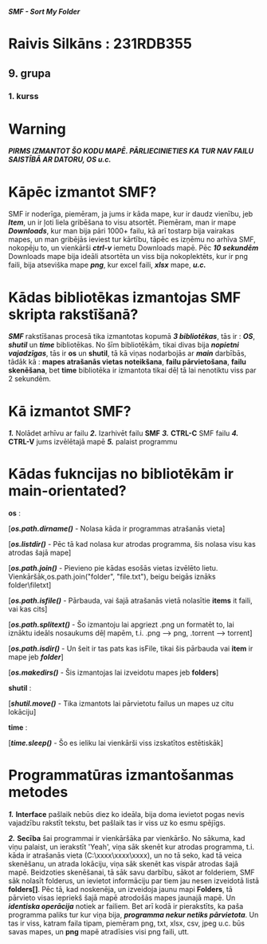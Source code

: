 ***SMF - Sort My Folder***
# Raivis Silkāns : 231RDB355
## 9. grupa
### 1. kurss

# Warning
***PIRMS IZMANTOT ŠO KODU MAPĒ. PĀRLIECINIETIES KA TUR NAV FAILU SAISTĪBĀ AR DATORU, OS u.c.***

# Kāpēc izmantot SMF?
SMF ir noderīga, piemēram, ja jums ir kāda mape, kur ir daudz vienību, jeb ***Item***, un ir ļoti liela gribēšana to visu atsortēt.
Piemēram, man ir mape ***Downloads***, kur man bija pāri 1000+ failu, kā arī tostarp bija vairakas mapes, un man gribējās ieviest
tur kārtību, tāpēc es izņēmu no arhīva SMF, nokopēju to, un vienkārši ***ctrl-v*** iemetu Downloads mapē. Pēc ***10 sekundēm***
Downloads mape bija ideāli atsortēta un viss bija nokoplektēts, kur ir png faili, bija atseviška mape ***png***, kur excel faili, ***xlsx*** mape, ***u.c.***

# Kādas bibliotēkas izmantojas SMF skripta rakstīšanā?
***SMF*** rakstīšanas procesā tika izmantotas kopumā ***3 bibliotēkas***, tās ir : ***OS***, ***shutil*** un ***time*** bibliotēkas.
No šīm bibliotēkām, tikai divas bija ***nopietni vajadzīgas***, tās ir **os** un **shutil**, tā kā viņas nodarbojās ar ***main*** darbībās,
tādāk kā : **mapes atrašanās vietas noteikšana**, **failu pārvietošana**, **failu skenēšana**, bet **time** bibliotēka ir izmantota tikai dēļ
tā lai nenotiktu viss par 2 sekundēm.

# Kā izmantot SMF?
***1.*** Nolādet arhīvu ar failu
***2.*** Izarhivēt failu **SMF**
***3.*** **CTRL-C** SMF failu
***4.*** **CTRL-V** jums izvēlētajā mapē
***5.*** palaist programmu 

# Kādas fukncijas no bibliotēkām ir main-orientated?
**os** : 

[***os.path.dirname()*** - Nolasa kāda ir programmas atrašanās vieta]

[***os.listdir()*** - Pēc tā kad nolasa kur atrodas programma, šis nolasa visu kas atrodas šajā mape] 

[***os.path.join()*** - Pievieno pie kādas esošās vietas izvēlēto lietu. Vienkāršāk,os.path.join("folder", "file.txt"), beigu beigās iznāks folder\filetxt] 

[***os.path.isfile()*** - Pārbauda, vai šajā atrašanās vietā nolasītie **items** it faili, vai kas cits]

[***os.path.splitext()*** - Šo izmantoju lai apgriezt .png un formatēt to, lai iznāktu ideāls nosaukums dēļ mapēm, t.i. .png --> png, .torrent --> torrent]

[***os.path.isdir()*** - Un šeit ir tas pats kas isFile, tikai šis pārbauda vai **item** ir mape jeb ***folder***]

[***os.makedirs()*** - Šis izmantojas lai izveidotu mapes jeb **folders**]

**shutil** :

[***shutil.move()*** - Tika izmantots lai pārvietotu failus un mapes uz citu lokāciju]

**time** : 

[***time.sleep()*** - Šo es ieliku lai vienkārši viss izskatītos estētiskāk]

# Programmatūras izmantošanmas metodes

***1.*** **Interface** pašlaik nebūs diez ko ideāla, bija doma ievietot pogas nevis vajadzību rakstīt tekstu, bet pašlaik tas ir viss uz ko esmu spējīgs.

***2.*** **Secība** šai programmai ir vienkāršāka par vienkāršo. No sākuma, kad viņu palaist, un ierakstīt 'Yeah', viņa sāk skenēt kur atrodas programma, t.i. kāda ir atrašanās vieta (C:\xxxx\xxxx\xxxx), un no tā seko, kad tā veica skenēšanu, un atrada lokāciju, viņa sāk skenēt kas vispār atrodas šajā mapē. Beidzoties skenēšanai, tā sāk savu darbību, sākot ar folderiem, SMF sāk nolasīt folderus, un ievietot informāciju par tiem jau nesen izveidotā listā **folders[]**. Pēc tā, kad noskenēja, un izveidoja jaunu mapi **Folders**, tā pārvieto visas iepriekš šajā mapē atrodošās mapes jaunajā mapē. Un ***identiska operācija*** notiek ar failiem. Bet arī kodā ir pierakstīts, ka paša programma paliks tur kur viņa bija, ***programma nekur netiks pārvietota***. Un tas ir viss, katram faila tipam, piemēram png, txt, xlsx, csv, jpeg u.c. būs savas mapes, un **png** mapē atradīsies visi png faili, utt. 

